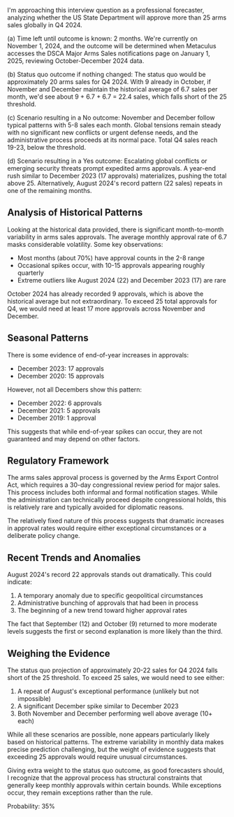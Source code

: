 I'm approaching this interview question as a professional forecaster, analyzing whether the US State Department will approve more than 25 arms sales globally in Q4 2024.

(a) Time left until outcome is known: 2 months. We're currently on November 1, 2024, and the outcome will be determined when Metaculus accesses the DSCA Major Arms Sales notifications page on January 1, 2025, reviewing October-December 2024 data.

(b) Status quo outcome if nothing changed: The status quo would be approximately 20 arms sales for Q4 2024. With 9 already in October, if November and December maintain the historical average of 6.7 sales per month, we'd see about 9 + 6.7 + 6.7 = 22.4 sales, which falls short of the 25 threshold.

(c) Scenario resulting in a No outcome: November and December follow typical patterns with 5-8 sales each month. Global tensions remain steady with no significant new conflicts or urgent defense needs, and the administrative process proceeds at its normal pace. Total Q4 sales reach 19-23, below the threshold.

(d) Scenario resulting in a Yes outcome: Escalating global conflicts or emerging security threats prompt expedited arms approvals. A year-end rush similar to December 2023 (17 approvals) materializes, pushing the total above 25. Alternatively, August 2024's record pattern (22 sales) repeats in one of the remaining months.

## Analysis of Historical Patterns

Looking at the historical data provided, there is significant month-to-month variability in arms sales approvals. The average monthly approval rate of 6.7 masks considerable volatility. Some key observations:

- Most months (about 70%) have approval counts in the 2-8 range
- Occasional spikes occur, with 10-15 approvals appearing roughly quarterly
- Extreme outliers like August 2024 (22) and December 2023 (17) are rare

October 2024 has already recorded 9 approvals, which is above the historical average but not extraordinary. To exceed 25 total approvals for Q4, we would need at least 17 more approvals across November and December.

## Seasonal Patterns

There is some evidence of end-of-year increases in approvals:
- December 2023: 17 approvals
- December 2020: 15 approvals

However, not all Decembers show this pattern:
- December 2022: 6 approvals
- December 2021: 5 approvals
- December 2019: 1 approval

This suggests that while end-of-year spikes can occur, they are not guaranteed and may depend on other factors.

## Regulatory Framework

The arms sales approval process is governed by the Arms Export Control Act, which requires a 30-day congressional review period for major sales. This process includes both informal and formal notification stages. While the administration can technically proceed despite congressional holds, this is relatively rare and typically avoided for diplomatic reasons.

The relatively fixed nature of this process suggests that dramatic increases in approval rates would require either exceptional circumstances or a deliberate policy change.

## Recent Trends and Anomalies

August 2024's record 22 approvals stands out dramatically. This could indicate:
1. A temporary anomaly due to specific geopolitical circumstances
2. Administrative bunching of approvals that had been in process
3. The beginning of a new trend toward higher approval rates

The fact that September (12) and October (9) returned to more moderate levels suggests the first or second explanation is more likely than the third.

## Weighing the Evidence

The status quo projection of approximately 20-22 sales for Q4 2024 falls short of the 25 threshold. To exceed 25 sales, we would need to see either:

1. A repeat of August's exceptional performance (unlikely but not impossible)
2. A significant December spike similar to December 2023
3. Both November and December performing well above average (10+ each)

While all these scenarios are possible, none appears particularly likely based on historical patterns. The extreme variability in monthly data makes precise prediction challenging, but the weight of evidence suggests that exceeding 25 approvals would require unusual circumstances.

Giving extra weight to the status quo outcome, as good forecasters should, I recognize that the approval process has structural constraints that generally keep monthly approvals within certain bounds. While exceptions occur, they remain exceptions rather than the rule.

Probability: 35%